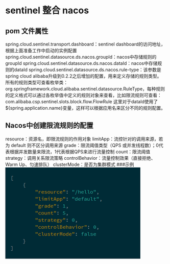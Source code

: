 # sentinel 整合 nacos
## pom 文件属性
spring.cloud.sentinel.transport.dashboard：sentinel dashboard的访问地址，根据上面准备工作中启动的实例配置
spring.cloud.sentinel.datasource.ds.nacos.groupId：nacos中存储规则的groupId
spring.cloud.sentinel.datasource.ds.nacos.dataId：nacos中存储规则的dataId
spring.cloud.sentinel.datasource.ds.nacos.rule-type：该参数是spring cloud alibaba升级到0.2.2之后增加的配置，用来定义存储的规则类型。
所有的规则类型可查看枚举类：org.springframework.cloud.alibaba.sentinel.datasource.RuleType，每种规则的定义格式可以通过各枚举值中定义的规则对象来查看，比如限流规则可查看：com.alibaba.csp.sentinel.slots.block.flow.FlowRule
这里对于dataId使用了${spring.application.name}变量，这样可以根据应用名来区分不同的规则配置。

## Nacos中创建限流规则的配置
resource：资源名，即限流规则的作用对象
limitApp：流控针对的调用来源，若为 default 则不区分调用来源
grade：限流阈值类型（QPS 或并发线程数）；0代表根据并发数量来限流，1代表根据QPS来进行流量控制
count：限流阈值
strategy：调用关系限流策略
controlBehavior：流量控制效果（直接拒绝、Warm Up、匀速排队）
clusterMode：是否为集群模式
###示例
![](.readMe_images/9eb48b56.png)
